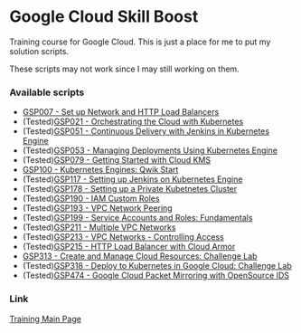 # Google Cloud Skill Boost

Training course for Google Cloud. This is just a place for me to put my solution scripts.

These scripts may not work since I may still working on them.

### Available scripts
* [GSP007 - Set up Network and HTTP Load Balancers](GSP0xx/GSP007-SetUpNetworkAndHTTPLoadBalancers.sh)
* (Tested)[GSP021 - Orchestrating the Cloud with Kubernetes](GSP0xx/GSP021-OrchestratingTheCloudWithKubernetes.sh)
* (Tested)[GSP051 - Continuous Delivery with Jenkins in Kubernetes Engine](GSP0xx/GSP051-ContinuousDeliveryWithJenkinsInKubernetesEngine.sh)
* (Tested)[GSP053 - Managing Deployments Using Kubernetes Engine](GSP0xx/GSP053-ManagingDeploymentsUsingKubernetesEngine.sh)
* (Tested)[GSP079 - Getting Started with Cloud KMS](GSP0xx/GSP079-GettingStartedWithCloudKMS.sh)
* [GSP100 - Kubernetes Engines: Qwik Start](GSP1xx/GSP100-KubernetesEngines_QwikStart.sh)
* (Tested)[GSP117 - Setting up Jenkins on Kubernetes Engine](GSP1xx/GSP117-SettingUpJenkinsOnKubernetesEngine.sh)
* (Tested)[GSP178 - Setting up a Private Kubetnetes Cluster](GSP1xx/GSP178-SettingUpAPrivateKubernetesCluster.sh)
* (Tested)[GSP190 - IAM Custom Roles](GSP1xx/GSP190-IAMCustomRoles.sh)
* (Tested)[GSP193 - VPC Network Peering](GSP1xx/GSP193-VPCNetworkPeering.sh)
* (Tested)[GSP199 - Service Accounts and Roles: Fundamentals](GSP1xx/GSP199-ServiceAccountsAndRoles_Fundamentals.sh)
* (Tested)[GSP211 - Multiple VPC Networks](GSP2xx/GSP211-MultipleVPCNetworks.sh)
* (Tested)[GSP213 - VPC Networks - Controlling Access](GSP2xx/GSP213-VPCNetworks-ControllingAccess.sh)
* (Tested)[GSP215 - HTTP Load Balancer with Cloud Armor](GSP2xx/GSP215-HTTPLoadBalancerWithCloudArmor.sh)
* [GSP313 - Create and Manage Cloud Resources: Challenge Lab](GSP3xx/GSP313-CreateAndManageCloudResources_ChallengeLab.sh)
* (Tested)[GSP318 - Deploy to Kubernetes in Google Cloud: Challenge Lab](GSP3xx/GSP318-DeployToKubernetesInGoogleCloud_ChallengeLab.sh)
* (Tested)[GSP474 - Google Cloud Packet Mirroring with OpenSource IDS](GSP4xx/GSP474-GoogleCloudPacketMirroringWithOpenSourceIDS.sh)

### Link
[Training Main Page](https://www.cloudskillsboost.google/)

